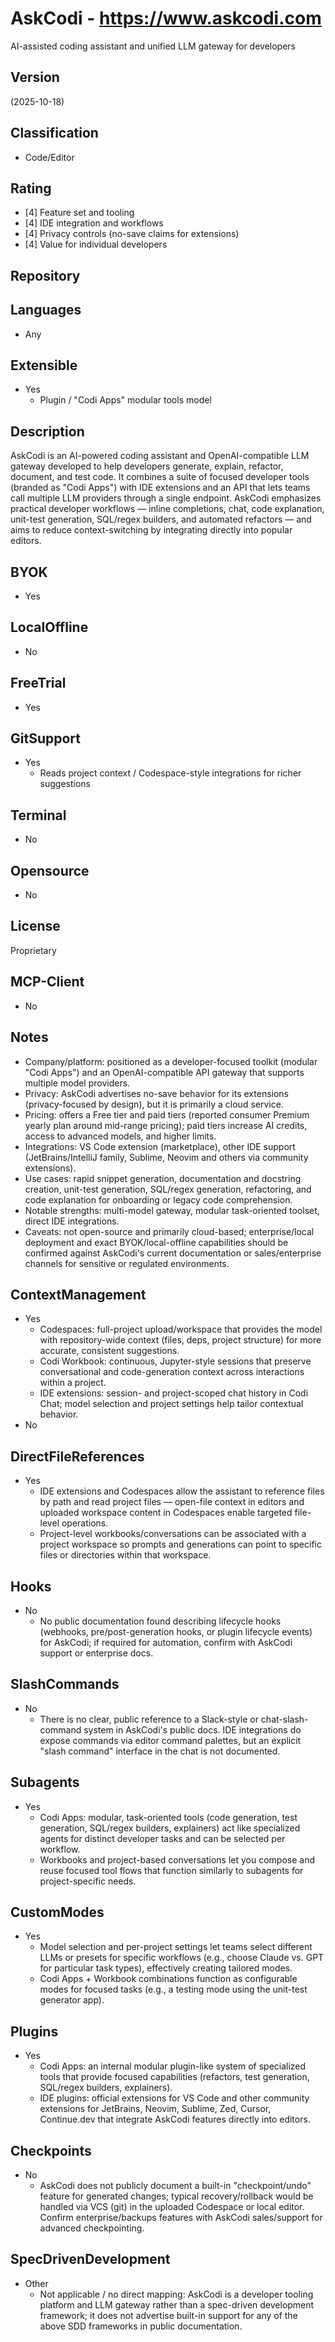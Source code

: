 # AskCodi - https://www.askcodi.com
AI-assisted coding assistant and unified LLM gateway for developers
## Version
(2025-10-18)
## Classification 
- Code/Editor

## Rating
- [4] Feature set and tooling
- [4] IDE integration and workflows
- [4] Privacy controls (no-save claims for extensions)
- [4] Value for individual developers
## Repository

## Languages
- Any
## Extensible
- Yes
  - Plugin / "Codi Apps" modular tools model
## Description
AskCodi is an AI-powered coding assistant and OpenAI-compatible LLM gateway developed to help developers generate, explain, refactor, document, and test code. It combines a suite of focused developer tools (branded as "Codi Apps") with IDE extensions and an API that lets teams call multiple LLM providers through a single endpoint. AskCodi emphasizes practical developer workflows — inline completions, chat, code explanation, unit-test generation, SQL/regex builders, and automated refactors — and aims to reduce context-switching by integrating directly into popular editors.
## BYOK
- Yes

## LocalOffline
- No
## FreeTrial
- Yes
## GitSupport
- Yes
  - Reads project context / Codespace-style integrations for richer suggestions
## Terminal
- No
## Opensource
- No
## License
Proprietary
## MCP-Client
- No
## Notes
- Company/platform: positioned as a developer-focused toolkit (modular "Codi Apps") and an OpenAI-compatible API gateway that supports multiple model providers.  
- Privacy: AskCodi advertises no-save behavior for its extensions (privacy-focused by design), but it is primarily a cloud service.  
- Pricing: offers a Free tier and paid tiers (reported consumer Premium yearly plan around mid-range pricing); paid tiers increase AI credits, access to advanced models, and higher limits.  
- Integrations: VS Code extension (marketplace), other IDE support (JetBrains/IntelliJ family, Sublime, Neovim and others via community extensions).  
- Use cases: rapid snippet generation, documentation and docstring creation, unit-test generation, SQL/regex generation, refactoring, and code explanation for onboarding or legacy code comprehension.  
- Notable strengths: multi-model gateway, modular task-oriented toolset, direct IDE integrations.  
- Caveats: not open-source and primarily cloud-based; enterprise/local deployment and exact BYOK/local-offline capabilities should be confirmed against AskCodi's current documentation or sales/enterprise channels for sensitive or regulated environments.


## ContextManagement
- Yes
  - Codespaces: full-project upload/workspace that provides the model with repository-wide context (files, deps, project structure) for more accurate, consistent suggestions.
  - Codi Workbook: continuous, Jupyter-style sessions that preserve conversational and code-generation context across interactions within a project.
  - IDE extensions: session- and project-scoped chat history in Codi Chat; model selection and project settings help tailor contextual behavior.
- No

## DirectFileReferences
- Yes
  - IDE extensions and Codespaces allow the assistant to reference files by path and read project files — open-file context in editors and uploaded workspace content in Codespaces enable targeted file-level operations.
  - Project-level workbooks/conversations can be associated with a project workspace so prompts and generations can point to specific files or directories within that workspace.

## Hooks
- No
  - No public documentation found describing lifecycle hooks (webhooks, pre/post-generation hooks, or plugin lifecycle events) for AskCodi; if required for automation, confirm with AskCodi support or enterprise docs.

## SlashCommands
- No
  - There is no clear, public reference to a Slack-style or chat-slash-command system in AskCodi's public docs. IDE integrations do expose commands via editor command palettes, but an explicit "slash command" interface in the chat is not documented.

## Subagents
- Yes
  - Codi Apps: modular, task-oriented tools (code generation, test generation, SQL/regex builders, explainers) act like specialized agents for distinct developer tasks and can be selected per workflow.
  - Workbooks and project-based conversations let you compose and reuse focused tool flows that function similarly to subagents for project-specific needs.

## CustomModes
- Yes
  - Model selection and per-project settings let teams select different LLMs or presets for specific workflows (e.g., choose Claude vs. GPT for particular task types), effectively creating tailored modes.
  - Codi Apps + Workbook combinations function as configurable modes for focused tasks (e.g., a testing mode using the unit-test generator app).

## Plugins
- Yes
  - Codi Apps: an internal modular plugin-like system of specialized tools that provide focused capabilities (refactors, test generation, SQL/regex builders, explainers).
  - IDE plugins: official extensions for VS Code and other community extensions for JetBrains, Neovim, Sublime, Zed, Cursor, Continue.dev that integrate AskCodi features directly into editors.

## Checkpoints
- No
  - AskCodi does not publicly document a built-in "checkpoint/undo" feature for generated changes; typical recovery/rollback would be handled via VCS (git) in the uploaded Codespace or local editor. Confirm enterprise/backups features with AskCodi sales/support for advanced checkpointing.

## SpecDrivenDevelopment
- Other
  - Not applicable / no direct mapping: AskCodi is a developer tooling platform and LLM gateway rather than a spec-driven development framework; it does not advertise built-in support for any of the above SDD frameworks in public documentation.
